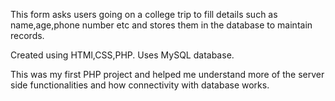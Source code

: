 This form asks users going on a college trip to fill details such as name,age,phone number etc and stores them in the database to maintain records.

Created using HTMl,CSS,PHP.
Uses MySQL database.

This was my first PHP project and helped me understand more of the server side functionalities and how connectivity with database works.



